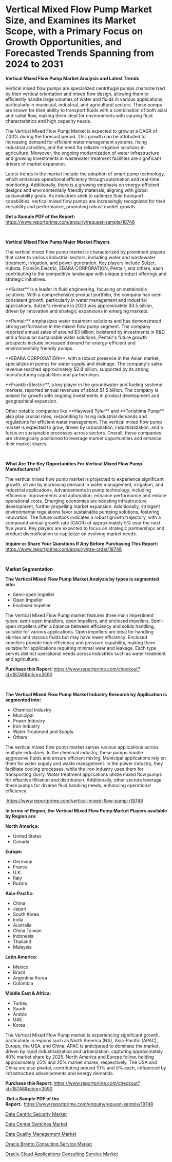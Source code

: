 <p><h1>Vertical Mixed Flow Pump Market Size, and Examines its Market Scope, with a Primary Focus on Growth Opportunities, and Forecasted Trends Spanning from 2024 to 2031</h1></p><p><strong>Vertical Mixed Flow Pump Market Analysis and Latest Trends</strong></p>
<p><p>Vertical mixed flow pumps are specialized centrifugal pumps characterized by their vertical orientation and mixed flow design, allowing them to efficiently handle large volumes of water and fluids in various applications, particularly in municipal, industrial, and agricultural sectors. These pumps are known for their ability to transport fluids with a combination of both axial and radial flow, making them ideal for environments with varying fluid characteristics and high capacity needs.</p><p>The Vertical Mixed Flow Pump Market is expected to grow at a CAGR of 7.00% during the forecast period. This growth can be attributed to increasing demand for efficient water management systems, rising industrial activities, and the need for reliable irrigation solutions in agriculture. Moreover, the ongoing modernization of water infrastructure and growing investments in wastewater treatment facilities are significant drivers of market expansion. </p><p>Latest trends in the market include the adoption of smart pump technology, which enhances operational efficiency through automation and real-time monitoring. Additionally, there is a growing emphasis on energy-efficient designs and environmentally friendly materials, aligning with global sustainability goals. As industries seek to optimize fluid transport capabilities, vertical mixed flow pumps are increasingly recognized for their versatility and performance, promoting robust market growth.</p></p>
<p><strong>Get a Sample PDF of the Report:&nbsp;</strong> <a href="https://www.reportprime.com/enquiry/request-sample/18748?utm_campaign=39&utm_medium=2&utm_source=Github&utm_content=ia&utm_term=28112024&utm_id=vertical-mixed-flow-pump">https://www.reportprime.com/enquiry/request-sample/18748</a></p>
<p>&nbsp;</p>
<p><strong>Vertical Mixed Flow Pump Major Market Players</strong></p>
<p><p>The vertical mixed flow pump market is characterized by prominent players that cater to various industrial sectors, including water and wastewater treatment, irrigation, and power generation. Key players include Sulzer, Kubota, Franklin Electric, EBARA CORPORATION, Pentair, and others, each contributing to the competitive landscape with unique product offerings and strategic initiatives.</p><p>**Sulzer** is a leader in fluid engineering, focusing on sustainable solutions. With a comprehensive product portfolio, the company has seen consistent growth, particularly in water management and industrial applications. Sulzer's revenue in 2023 was approximately $3.5 billion, driven by innovation and strategic expansions in emerging markets.</p><p>**Pentair** emphasizes water treatment solutions and has demonstrated strong performance in the mixed-flow pump segment. The company reported annual sales of around $3 billion, bolstered by investments in R&D and a focus on sustainable water solutions. Pentair's future growth prospects include increased demand for energy-efficient and environmentally friendly pumps.</p><p>**EBARA CORPORATION**, with a robust presence in the Asian market, specializes in pumps for water supply and drainage. The company's sales revenue reached approximately $2.8 billion, supported by its strong manufacturing capabilities and partnerships.</p><p>**Franklin Electric**, a key player in the groundwater and fueling systems markets, reported annual revenues of about $1.5 billion. The company is poised for growth with ongoing investments in product development and geographical expansion.</p><p>Other notable companies like **Hayward Tyler** and **Torishima Pump** also play crucial roles, responding to rising industrial demands and regulations for efficient water management. The vertical mixed flow pump market is expected to grow, driven by urbanization, industrialization, and a focus on sustainable processes across sectors. Overall, these companies are strategically positioned to leverage market opportunities and enhance their market shares.</p></p>
<p>&nbsp;</p>
<p><strong>What Are The Key Opportunities For Vertical Mixed Flow Pump Manufacturers?</strong></p>
<p><p>The vertical mixed flow pump market is projected to experience significant growth, driven by increasing demand in water management, irrigation, and industrial applications. Advancements in pump technology, including efficiency improvements and automation, enhance performance and reduce operational costs. Emerging economies are boosting infrastructure development, further propelling market expansion. Additionally, stringent environmental regulations favor sustainable pumping solutions, fostering innovation. The future outlook indicates a robust growth trajectory, with a compound annual growth rate (CAGR) of approximately 5% over the next five years. Key players are expected to focus on strategic partnerships and product diversification to capitalize on evolving market needs.</p></p>
<p><strong>Inquire or Share Your Questions If Any Before Purchasing This Report:</strong> <a href="https://www.reportprime.com/enquiry/pre-order/18748?utm_campaign=39&utm_medium=2&utm_source=Github&utm_content=ia&utm_term=28112024&utm_id=vertical-mixed-flow-pump">https://www.reportprime.com/enquiry/pre-order/18748</a></p>
<p>&nbsp;</p>
<p><strong>Market Segmentation</strong></p>
<p><strong>The Vertical Mixed Flow Pump Market Analysis by types is segmented into:</strong></p>
<p><ul><li>Semi-open Impeller</li><li>Open Impeller</li><li>Enclosed Impeller</li></ul></p>
<p><p>The Vertical Mixed Flow Pump market features three main impertinent types: semi-open impellers, open impellers, and enclosed impellers. Semi-open impellers offer a balance between efficiency and solids handling, suitable for various applications. Open impellers are ideal for handling slurries and viscous fluids but may have lower efficiency. Enclosed impellers provide high efficiency and pressure capability, making them suitable for applications requiring minimal wear and leakage. Each type serves distinct operational needs across industries such as water treatment and agriculture.</p></p>
<p><strong>Purchase this Report:&nbsp;</strong><a href="https://www.reportprime.com/checkout?id=18748&price=3590&utm_campaign=39&utm_medium=2&utm_source=Github&utm_content=ia&utm_term=28112024&utm_id=vertical-mixed-flow-pump">https://www.reportprime.com/checkout?id=18748&price=3590</a></p>
<p>&nbsp;</p>
<p><strong>The Vertical Mixed Flow Pump Market Industry Research by Application is segmented into:</strong></p>
<p><ul><li>Chemical Industry</li><li>Municipal</li><li>Power Industry</li><li>Iron Industry</li><li>Water Treatment and Supply</li><li>Others</li></ul></p>
<p><p>The vertical mixed flow pump market serves various applications across multiple industries. In the chemical industry, these pumps handle aggressive fluids and ensure efficient mixing. Municipal applications rely on them for water supply and waste management. In the power industry, they facilitate cooling processes, while the iron industry uses them for transporting slurry. Water treatment applications utilize mixed flow pumps for effective filtration and distribution. Additionally, other sectors leverage these pumps for diverse fluid handling needs, enhancing operational efficiency.</p></p>
<p><a href="https://www.reportprime.com/vertical-mixed-flow-pump-r18748?utm_campaign=39&utm_medium=2&utm_source=Github&utm_content=ia&utm_term=28112024&utm_id=vertical-mixed-flow-pump">&nbsp;https://www.reportprime.com/vertical-mixed-flow-pump-r18748</a></p>
<p><strong>In terms of Region, the Vertical Mixed Flow Pump Market Players available by Region are:</strong></p>
<p>
    <p> <strong> North America: </strong>
        <ul>
            <li>United States</li>
            <li>Canada</li>
        </ul>
        </p> 
    <p> <strong> Europe: </strong>
        <ul>
            <li>Germany</li>
            <li>France</li>
            <li>U.K.</li>
            <li>Italy</li>
            <li>Russia</li>
        </ul>
        </p> 
    <p> <strong> Asia-Pacific: </strong>
        <ul>
            <li>China</li>
            <li>Japan</li>
            <li>South Korea</li>
            <li>India</li>
            <li>Australia</li>
            <li>China Taiwan</li>
            <li>Indonesia</li>
            <li>Thailand</li>
            <li>Malaysia</li>
        </ul>
        </p> 
    <p> <strong> Latin America: </strong>
        <ul>
            <li>Mexico</li>
            <li>Brazil</li>
            <li>Argentina Korea</li>
            <li>Colombia</li>
        </ul>
        </p> 
    <p> <strong> Middle East & Africa: </strong>
        <ul>
            <li>Turkey</li>
            <li>Saudi</li>
            <li>Arabia</li>
            <li>UAE</li>
            <li>Korea</li>
        </ul>
    </p>
    </p>
<p><p>The Vertical Mixed Flow Pump market is experiencing significant growth, particularly in regions such as North America (NA), Asia-Pacific (APAC), Europe, the USA, and China. APAC is anticipated to dominate the market, driven by rapid industrialization and urbanization, capturing approximately 40% market share by 2025. North America and Europe follow, holding approximately 25% and 20% market shares, respectively. The USA and China are also pivotal, contributing around 10% and 5% each, influenced by infrastructure advancements and energy demands.</p></p>
<p><strong>Purchase this Report: </strong><a href="https://www.reportprime.com/checkout?id=18748&price=3590&utm_campaign=39&utm_medium=2&utm_source=Github&utm_content=ia&utm_term=28112024&utm_id=vertical-mixed-flow-pump">https://www.reportprime.com/checkout?id=18748&price=3590</a></p>
<p>&nbsp;<strong>Get a Sample PDF of the Report:&nbsp;&nbsp;</strong><a href="https://www.reportprime.com/enquiry/request-sample/18748?utm_campaign=39&utm_medium=2&utm_source=Github&utm_content=ia&utm_term=28112024&utm_id=vertical-mixed-flow-pump">https://www.reportprime.com/enquiry/request-sample/18748</a></p>
<p><strong></strong></p>
<p><p><a href="https://www.linkedin.com/pulse/recent-analysis-data-centric-security-market-trends-share-sales-ghrsc?utm_campaign=39&utm_medium=2&utm_source=Github&utm_content=ia&utm_term=28112024&utm_id=vertical-mixed-flow-pump">Data Centric Security Market</a></p><p><a href="https://www.linkedin.com/pulse/deep-dive-data-center-switches-market-itstrends-segmentation-ke1de?utm_campaign=39&utm_medium=2&utm_source=Github&utm_content=ia&utm_term=28112024&utm_id=vertical-mixed-flow-pump">Data Center Switches Market</a></p><p><a href="https://www.linkedin.com/pulse/comprehensive-analysis-data-quality-management-market-share-g5joc?utm_campaign=39&utm_medium=2&utm_source=Github&utm_content=ia&utm_term=28112024&utm_id=vertical-mixed-flow-pump">Data Quality Management Market</a></p><p><a href="https://issuu.com/reportprime-2/docs/oracle-bronto-consulting-service-ma_ed45b6cf581f2a?utm_campaign=39&utm_medium=2&utm_source=Github&utm_content=ia&utm_term=28112024&utm_id=vertical-mixed-flow-pump">Oracle Bronto Consulting Service Market</a></p><p><a href="https://issuu.com/reportprime-2/docs/oracle-cloud-applications-consultin_d0b15b73bc5b66?utm_campaign=39&utm_medium=2&utm_source=Github&utm_content=ia&utm_term=28112024&utm_id=vertical-mixed-flow-pump">Oracle Cloud Applications Consulting Service Market</a></p></p>